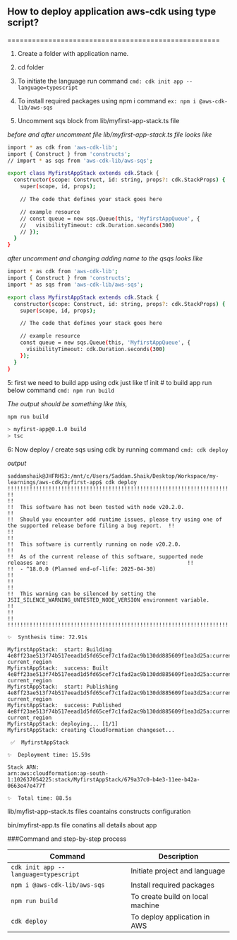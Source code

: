 ## How to deploy application aws-cdk using type script?
====================================================
1. Create a folder with application name.

2. cd folder

3. To initiate the language run command 
```cmd: cdk init app --language=typescript ```

4. To install required packages using npm i command
```ex: npm i @aws-cdk-lib/aws-sqs```

5. Uncomment sqs block from lib/myfirst-app-stack.ts file 

_before and after uncomment file  lib/myfirst-app-stack.ts file looks like_
```sh
import * as cdk from 'aws-cdk-lib';
import { Construct } from 'constructs';
// import * as sqs from 'aws-cdk-lib/aws-sqs';

export class MyfirstAppStack extends cdk.Stack {
  constructor(scope: Construct, id: string, props?: cdk.StackProps) {
    super(scope, id, props);

    // The code that defines your stack goes here

    // example resource
    // const queue = new sqs.Queue(this, 'MyfirstAppQueue', {
    //   visibilityTimeout: cdk.Duration.seconds(300)
    // });
  }
}
```
_after uncomment and changing adding name to the qsqs looks like_
``` sh
import * as cdk from 'aws-cdk-lib';
import { Construct } from 'constructs';
import * as sqs from 'aws-cdk-lib/aws-sqs';

export class MyfirstAppStack extends cdk.Stack {
  constructor(scope: Construct, id: string, props?: cdk.StackProps) {
    super(scope, id, props);

    // The code that defines your stack goes here

    // example resource
    const queue = new sqs.Queue(this, 'MyfirstAppQueue', {
      visibilityTimeout: cdk.Duration.seconds(300)
    });
  }
}
```

5: first we need to build app using cdk just like tf init  # to build app run below command 
```cmd: npm run build```

 _The output should be something like this,_
```sh 
npm run build

> myfirst-app@0.1.0 build
> tsc
```

6: Now deploy / create sqs using cdk by running command
```cmd: cdk deploy ```

_output_
```
saddamshaik@JHFRHS3:/mnt/c/Users/Saddam.Shaik/Desktop/Workspace/my-learnings/aws-cdk/myfirst-app$ cdk deploy
!!!!!!!!!!!!!!!!!!!!!!!!!!!!!!!!!!!!!!!!!!!!!!!!!!!!!!!!!!!!!!!!!!!!!!!!!!!!!!!!!!!!!!!!!!!!!!!!!!!!!!!!!!!!!!!!!!!!!!!!!!
!!                                                                                                                      !!
!!  This software has not been tested with node v20.2.0.                                                                !!
!!  Should you encounter odd runtime issues, please try using one of the supported release before filing a bug report.  !!
!!                                                                                                                      !!
!!  This software is currently running on node v20.2.0.                                                                 !!
!!  As of the current release of this software, supported node releases are:                                            !!
!!  - ^18.0.0 (Planned end-of-life: 2025-04-30)                                                                         !!
!!                                                                                                                      !!
!!  This warning can be silenced by setting the JSII_SILENCE_WARNING_UNTESTED_NODE_VERSION environment variable.        !!
!!                                                                                                                      !!
!!!!!!!!!!!!!!!!!!!!!!!!!!!!!!!!!!!!!!!!!!!!!!!!!!!!!!!!!!!!!!!!!!!!!!!!!!!!!!!!!!!!!!!!!!!!!!!!!!!!!!!!!!!!!!!!!!!!!!!!!!

✨  Synthesis time: 72.91s

MyfirstAppStack:  start: Building 4e8ff23ae513f74b517eead1d5fd65cef7c1fad2ac9b130dd885609f1ea3d25a:current_account-current_region
MyfirstAppStack:  success: Built 4e8ff23ae513f74b517eead1d5fd65cef7c1fad2ac9b130dd885609f1ea3d25a:current_account-current_region
MyfirstAppStack:  start: Publishing 4e8ff23ae513f74b517eead1d5fd65cef7c1fad2ac9b130dd885609f1ea3d25a:current_account-current_region
MyfirstAppStack:  success: Published 4e8ff23ae513f74b517eead1d5fd65cef7c1fad2ac9b130dd885609f1ea3d25a:current_account-current_region
MyfirstAppStack: deploying... [1/1]
MyfirstAppStack: creating CloudFormation changeset...

 ✅  MyfirstAppStack

✨  Deployment time: 15.59s

Stack ARN:
arn:aws:cloudformation:ap-south-1:102637054225:stack/MyfirstAppStack/679a37c0-b4e3-11ee-b42a-0663e47e477f

✨  Total time: 88.5s

```


lib/myfist-app-stack.ts files coantains constructs configuration

bin/myfirst-app.ts file conatins all details about app

###Command and step-by-step process

| Command | Description |
| ------- | ----------- |
|``cdk init app --language=typescript``  | Initiate project and language    |
|``npm i @aws-cdk-lib/aws-sqs``          | Install required packages        |
|``npm run build``                       | To create build on local machine |
|``cdk deploy``                          | To deploy application in AWS     |

